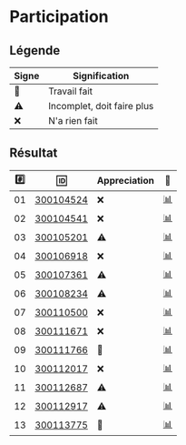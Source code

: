 # Participation

## Légende 

| Signe              | Signification                 |
|--------------------|-------------------------------|
| :tada:             | Travail fait                  |
| :warning:          | Incomplet, doit faire plus    |
| :x:                | N'a rien fait                 |

## Résultat

|:hash:| :id:                             | Appreciation       | :checkered_flag:              |
|------|----------------------------------|--------------------|-------------------------------|
| 01   | [300104524](b300104524-blank-ng) | :x:                | [:bar_chart:](.err/300104524) |
| 02   | [300104541](b300104541-blank-ng) | :x:                | [:bar_chart:](.err/300104541) |
| 03   | [300105201](b300105201-blank-ng) | :warning:          | [:bar_chart:](.err/300105201) |
| 04   | [300106918](b300106918-blank-ng) | :x:                | [:bar_chart:](.err/300106918) |
| 05   | [300107361](b300107361)          | :warning:          | [:bar_chart:](.err/300107361) |
| 06   | [300108234](b300108234-blank-ng) | :warning:          | [:bar_chart:](.err/300108234) |
| 07   | [300110500](b300110500-blank-ng) | :x:                | [:bar_chart:](.err/300110500) |
| 08   | [300111671](b300111671-blank-ng) | :x:                | [:bar_chart:](.err/300111671) |
| 09   | [300111766](b300111766-blank-ng) | :tada:             | [:bar_chart:](.err/300111766) |
| 10   | [300112017](b300112017-blank-ng) | :x:                | [:bar_chart:](.err/300112017) |
| 11   | [300112687](b300112687-blank-ng) | :warning:          | [:bar_chart:](.err/300112687) |
| 12   | [300112917](b300112917-blank-ng) | :warning:          | [:bar_chart:](.err/300112917) |
| 13   | [300113775](b300113775-blank-ng) | :tada:             | [:bar_chart:](.err/300113775) |
